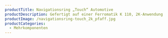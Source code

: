 ```yaml
---
productTitle: Navigationsring „Touch“ Automotive
productDescription: Gefertigt auf einer Ferromatik K 110, 2K-Anwendung
productImage: /navigationsring-touch_2k_pfaff.jpg
productCategories:
  - Mehrkomponenten
---
```

